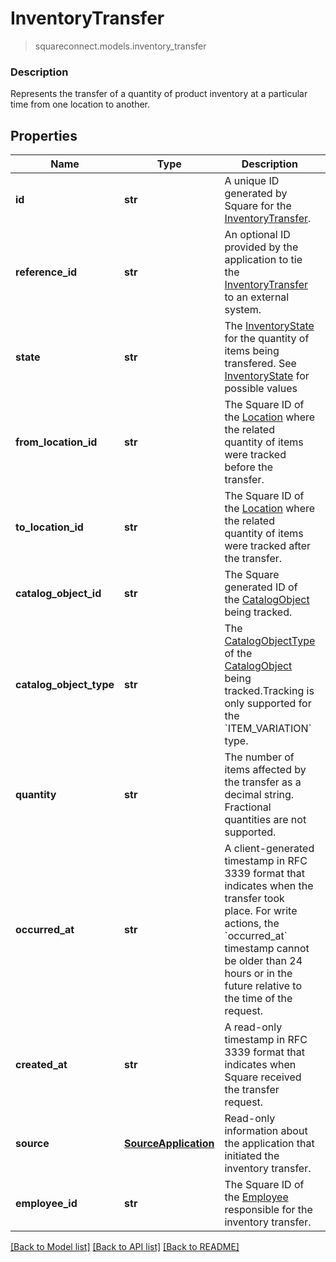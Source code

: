 # InventoryTransfer
> squareconnect.models.inventory_transfer

### Description

Represents the transfer of a quantity of product inventory at a particular time from one location to another.

## Properties
Name | Type | Description | Notes
------------ | ------------- | ------------- | -------------
**id** | **str** | A unique ID generated by Square for the [InventoryTransfer](#type-inventorytransfer). | [optional] 
**reference_id** | **str** | An optional ID provided by the application to tie the [InventoryTransfer](#type-inventorytransfer) to an external system. | [optional] 
**state** | **str** | The [InventoryState](#type-inventorystate) for the quantity of items being transfered. See [InventoryState](#type-inventorystate) for possible values | [optional] 
**from_location_id** | **str** | The Square ID of the [Location](#type-location) where the related quantity of items were tracked before the transfer. | [optional] 
**to_location_id** | **str** | The Square ID of the [Location](#type-location) where the related quantity of items were tracked after the transfer. | [optional] 
**catalog_object_id** | **str** | The Square generated ID of the [CatalogObject](#type-catalogobject) being tracked. | [optional] 
**catalog_object_type** | **str** | The [CatalogObjectType](#type-catalogobjecttype) of the [CatalogObject](#type-catalogobject) being tracked.Tracking is only supported for the &#x60;ITEM_VARIATION&#x60; type. | [optional] 
**quantity** | **str** | The number of items affected by the transfer as a decimal string. Fractional quantities are not supported. | [optional] 
**occurred_at** | **str** | A client-generated timestamp in RFC 3339 format that indicates when the transfer took place. For write actions, the &#x60;occurred_at&#x60; timestamp cannot be older than 24 hours or in the future relative to the time of the request. | [optional] 
**created_at** | **str** | A read-only timestamp in RFC 3339 format that indicates when Square received the transfer request. | [optional] 
**source** | [**SourceApplication**](SourceApplication.md) | Read-only information about the application that initiated the inventory transfer. | [optional] 
**employee_id** | **str** | The Square ID of the [Employee](#type-employee) responsible for the inventory transfer. | [optional] 

[[Back to Model list]](../README.md#documentation-for-models) [[Back to API list]](../README.md#documentation-for-api-endpoints) [[Back to README]](../README.md)


